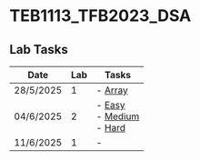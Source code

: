 # TEB1113_TFB2023_DSA

## Lab Tasks

| Date       | Lab | Tasks                         |
|------------|-----|-------------------------------|
| 28/5/2025  | 1   | - [Array](./L1/24003319_Nabil_L1.cpp)      |
| 04/6/2025  | 2   | - [Easy](./L2/24003319_Nabil_Lab2_Easy.cpp) <br> - [Medium](./L2/24003319_Nabil_Lab2_Medium.cpp) <br> - [Hard](./L2/24003319_Nabil_Lab2_Hard.cpp) |
| 11/6/2025  | 1   | - 
